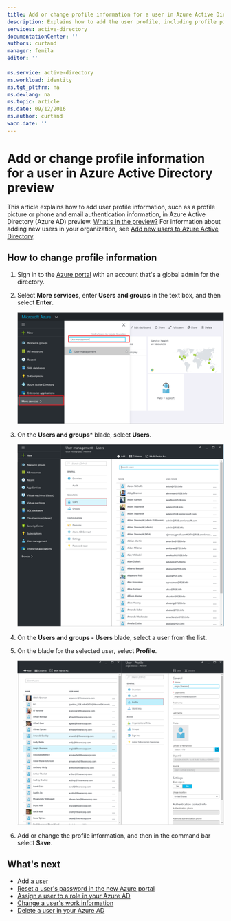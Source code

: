 ```yaml
---
title: Add or change profile information for a user in Azure Active Directory preview | Azure
description: Explains how to add the user profile, including profile picture, in Azure Active Directory
services: active-directory
documentationCenter: ''
authors: curtand
manager: femila
editor: ''

ms.service: active-directory
ms.workload: identity
ms.tgt_pltfrm: na
ms.devlang: na
ms.topic: article
ms.date: 09/12/2016
ms.author: curtand
wacn.date: ''
---
```


# Add or change profile information for a user in Azure Active Directory preview

This article explains how to add user profile information, such as a profile picture or phone and email authentication information, in Azure Active Directory (Azure AD) preview. [What's in the preview?](./active-directory-preview-explainer.md) For information about adding new users in your organization, see [Add new users to Azure Active Directory](./active-directory-users-create-azure-portal.md).

## How to change profile information

1.  Sign in to the [Azure portal](https://portal.azure.cn) with an account that's a global admin for the directory.

2.  Select **More services**, enter **Users and groups** in the text box, and then select **Enter**.

    ![Opening user management](./media/active-directory-users-profile-azure-portal/create-users-user-management.png)

3.  On the **Users and groups*** blade, select **Users**.

    ![Opening the Users blade](./media/active-directory-users-profile-azure-portal/create-users-open-users-blade.png)

4. On the **Users and groups - Users** blade, select a user from the list.

5. On the blade for the selected user, select **Profile**.

    ![Opening Work information](./media/active-directory-users-profile-azure-portal/active-directory-create-users-profile.png)

6. Add or change the profile information, and then in the command bar select **Save**.

## What's next

- [Add a user](./active-directory-users-create-azure-portal.md)
- [Reset a user's password in the new Azure portal](./active-directory-users-reset-password-azure-portal.md)
- [Assign a user to a role in your Azure AD](./active-directory-users-assign-role-azure-portal.md)
- [Change a user's work information](./active-directory-users-work-info-azure-portal.md)
- [Delete a user in your Azure AD](./active-directory-users-delete-user-azure-portal.md)